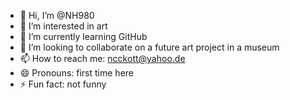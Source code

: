 - 👋 Hi, I’m @NH980
- 👀 I’m interested in art
- 🌱 I’m currently learning GitHub
- 💞️ I’m looking to collaborate on a future art project in a museum
- 📫 How to reach me: ncckott@yahoo.de
- 😄 Pronouns: first time here
- ⚡ Fun fact: not funny

<!---
NH980/NH980 is a ✨ special ✨ repository because its `README.md` (this file) appears on your GitHub profile.
You can click the Preview link to take a look at your changes.
--->
